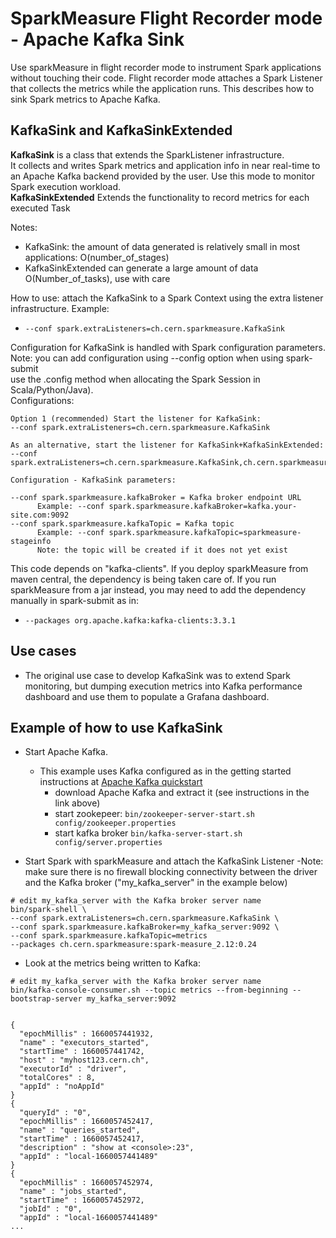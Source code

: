# SparkMeasure Flight Recorder mode - Apache Kafka Sink

Use sparkMeasure in flight recorder mode to instrument Spark applications without touching their code.
Flight recorder mode attaches a Spark Listener that collects the metrics while the application runs.
This describes how to sink Spark metrics to Apache Kafka.

## KafkaSink and KafkaSinkExtended 

**KafkaSink** is a class that extends the SparkListener infrastructure.  
It collects and writes Spark metrics and application info in near real-time to an Apache Kafka backend
provided by the user. Use this mode to monitor Spark execution workload.  
**KafkaSinkExtended** Extends the functionality to record metrics for each executed Task  

Notes:
- KafkaSink: the amount of data generated is relatively small in most applications: O(number_of_stages)
- KafkaSinkExtended can generate a large amount of data O(Number_of_tasks), use with care
  
How to use: attach the KafkaSink to a Spark Context using the extra listener infrastructure. Example:
  - `--conf spark.extraListeners=ch.cern.sparkmeasure.KafkaSink`
  
Configuration for KafkaSink is handled with Spark configuration parameters.  
Note: you can add configuration using --config option when using spark-submit  
use the .config method when allocating the Spark Session in Scala/Python/Java).  
Configurations:  
 ```
Option 1 (recommended) Start the listener for KafkaSink: 
--conf spark.extraListeners=ch.cern.sparkmeasure.KafkaSink

As an alternative, start the listener for KafkaSink+KafkaSinkExtended:
--conf spark.extraListeners=ch.cern.sparkmeasure.KafkaSink,ch.cern.sparkmeasure.KafkaSinkExtended

Configuration - KafkaSink parameters:

--conf spark.sparkmeasure.kafkaBroker = Kafka broker endpoint URL
       Example: --conf spark.sparkmeasure.kafkaBroker=kafka.your-site.com:9092
--conf spark.sparkmeasure.kafkaTopic = Kafka topic
       Example: --conf spark.sparkmeasure.kafkaTopic=sparkmeasure-stageinfo
       Note: the topic will be created if it does not yet exist
```

This code depends on "kafka-clients". If you deploy sparkMeasure from maven central,
the dependency is being taken care of.
If you run sparkMeasure from a jar instead, you may need to add the dependency manually
in spark-submit as in:
 - `--packages org.apache.kafka:kafka-clients:3.3.1`

## Use cases

- The original use case to develop KafkaSink was to extend Spark monitoring, but dumping execution metrics into Kafka 
  performance dashboard and use them to populate a Grafana dashboard.


## Example of how to use KafkaSink

- Start Apache Kafka. 
  - This example uses Kafka configured as in the getting started instructions at
    [Apache Kafka quickstart](https://kafka.apache.org/quickstart)
    - download Apache Kafka and extract it (see instructions in the link above)
    - start zookepeer: `bin/zookeeper-server-start.sh config/zookeeper.properties`
    - start kafka broker `bin/kafka-server-start.sh config/server.properties`

- Start Spark with sparkMeasure and attach the KafkaSink Listener
   -Note: make sure there is no firewall blocking connectivity between the driver and
     the Kafka broker ("my_kafka_server" in the example below)
```
# edit my_kafka_server with the Kafka broker server name
bin/spark-shell \
--conf spark.extraListeners=ch.cern.sparkmeasure.KafkaSink \
--conf spark.sparkmeasure.kafkaBroker=my_kafka_server:9092 \
--conf spark.sparkmeasure.kafkaTopic=metrics
--packages ch.cern.sparkmeasure:spark-measure_2.12:0.24
```

- Look at the metrics being written to Kafka:
```
# edit my_kafka_server with the Kafka broker server name
bin/kafka-console-consumer.sh --topic metrics --from-beginning --bootstrap-server my_kafka_server:9092


{
  "epochMillis" : 1660057441932,
  "name" : "executors_started",
  "startTime" : 1660057441742,
  "host" : "myhost123.cern.ch",
  "executorId" : "driver",
  "totalCores" : 8,
  "appId" : "noAppId"
}
{
  "queryId" : "0",
  "epochMillis" : 1660057452417,
  "name" : "queries_started",
  "startTime" : 1660057452417,
  "description" : "show at <console>:23",
  "appId" : "local-1660057441489"
}
{
  "epochMillis" : 1660057452974,
  "name" : "jobs_started",
  "startTime" : 1660057452972,
  "jobId" : "0",
  "appId" : "local-1660057441489"
...
